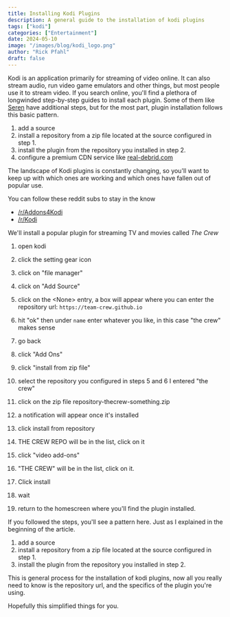 ```yaml
---
title: Installing Kodi Plugins
description: A general guide to the installation of kodi plugins
tags: ["kodi"]
categories: ["Entertainment"]
date: 2024-05-10
image: "/images/blog/kodi_logo.png"
author: "Rick Pfahl"
draft: false
---
```


Kodi is an application primarily for streaming of video online. It can also stream audio, run video game emulators and other things, but most people use it to stream video. If you search online, you'll find a plethora of longwinded step-by-step guides to install each plugin. Some of them like [Seren](/posts/installing-seren-kodi) have additional steps, but for the most part, plugin installation follows this basic pattern.  

1. add a source
2. install a repository from a zip file located at the source configured in step 1.
3. install the plugin from the repository you installed in step 2.
4. configure a premium CDN service like [real-debrid.com](http://real-debrid.com/?id=1092085)


The landscape of Kodi plugins is constantly changing, so you'll want to keep up with which ones are working and which ones have fallen out of popular use. 

You can follow these reddit subs to stay in the know

- [/r/Addons4Kodi](https://old.reddit.com/r/Addons4Kodi/)
- [/r/Kodi](https://old.reddit.com/r/Kodi/)


We'll install a popular plugin for streaming TV and movies called *The Crew*

1. open kodi
2. click the setting gear icon
3. click on "file manager"
4. click on "Add Source"
5. click on the &lt;None&gt; entry, a box will appear where you can enter the repository url: `https://team-crew.github.io` 
6. hit "ok" then under `name` enter whatever you like, in this case "the crew" makes sense

7. go back
8. click "Add Ons"
9. click "install from zip file"
10. select the repository you configured in steps 5 and 6 I entered "the crew"
11. click on the zip file repository-thecrew-something.zip
12. a notification will appear once it's installed
13. click install from repository
14. THE CREW REPO will be in the list, click on it
15. click "video add-ons"
16. "THE CREW" will be in the list, click on it.
17. Click install
18. wait
19. return to the homescreen where you'll find the plugin installed. 

If you followed the steps, you'll see a pattern here. Just as I explained in the beginning of the article.

1. add a source
2. install a repository from a zip file located at the source configured in step 1.
3. install the plugin from the repository you installed in step 2.

This is general process for the installation of kodi plugins, now all you really need to know is the repository url, and the specifics of the plugin you're using. 

Hopefully this simplified things for you. 